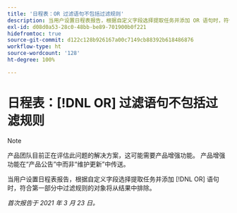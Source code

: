 ```yaml
---
title: '日程表：OR 过滤语句不包括过滤规则'
description: 当用户设置日程表报告，根据自定义字段选择提取任务并添加 OR 语句时，符合第一部分中过滤规则的对象将从结果中排除。
exl-id: d08d0a53-28c0-48bb-be89-701900b0f221
hidefromtoc: true
source-git-commit: d122c128b926167a00c7149cb88392b618486876
workflow-type: ht
source-wordcount: '128'
ht-degree: 100%

---
```


# 日程表：[!DNL OR] 过滤语句不包括过滤规则

>[!NOTE]
>
>产品团队目前正在评估此问题的解决方案，这可能需要产品增强功能。 产品增强功能在“产品公告”中而非“维护更新”中传送。

当用户设置日程表报告，根据自定义字段选择提取任务并添加 [!DNL OR] 语句时，符合第一部分中过滤规则的对象将从结果中排除。

_首次报告于 2021 年 3 月 23 日。_
